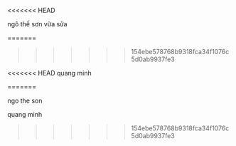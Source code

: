 <<<<<<< HEAD


ngô thế sơn vừa sửa

=======
>>>>>>> 154ebe578768b9318fca34f1076c5d0ab9937fe3


<<<<<<< HEAD
quang minh

=======



ngo the son

quang minh
>>>>>>> 154ebe578768b9318fca34f1076c5d0ab9937fe3
